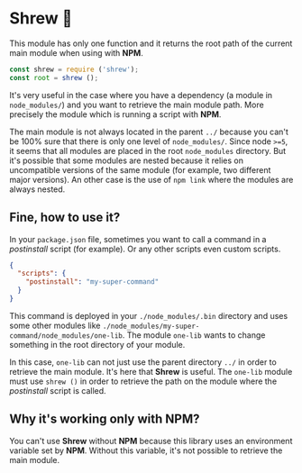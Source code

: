 
# Shrew :mouse2:

This module has only one function and it returns the root path of the current
main module when using with **NPM**.

```js
const shrew = require ('shrew');
const root = shrew ();
```

It's very useful in the case where you have a dependency (a module in
`node_modules/`) and you want to retrieve the main module path. More precisely
the module which is running a script with **NPM**.

The main module is not always located in the parent `../` because you can't
be 100% sure that there is only one level of `node_modules/`. Since node `>=5`,
it seems that all modules are placed in the root `node_modules` directory. But
it's possible that some modules are nested because it relies on uncompatible
versions of the same module (for example, two different major versions). An
other case is the use of `npm link` where the modules are always nested.

## Fine, how to use it?

In your `package.json` file, sometimes you want to call a command in a
*postinstall* script (for example). Or any other scripts even custom scripts.

```json
{
  "scripts": {
    "postinstall": "my-super-command"
  }
}
```

This command is deployed in your `./node_modules/.bin` directory and uses some
other modules like `./node_modules/my-super-command/node_modules/one-lib`. The
module `one-lib` wants to change something in the root directory of your module.

In this case, `one-lib` can not just use the parent directory `../` in order to
retrieve the main module. It's here that **Shrew** is useful. The `one-lib` module
must use `shrew ()` in order to retrieve the path on the module where the
*postinstall* script is called.

## Why it's working only with **NPM**?

You can't use **Shrew** without **NPM** because this library uses an environment
variable set by **NPM**. Without this variable, it's not possible to retrieve the
main module.
